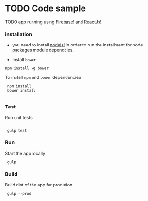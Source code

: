 # TODO Code sample

TODO app running using [Firebase!](http://firebase.com) and [ReactJs!](https://facebook.github.io/react/)


### installation

- you need to install [nodejs!](https://nodejs.org/en/) in order to run the installment for node packages module dependcies.

- Install `bower`

```
npm install -g bower

```

To install `npm` and `bower` dependencies

```
 npm install
 bower install
 
```


### Test 
Run unit tests 


``` 

 gulp test

```


### Run
Start the app locally 
```
 gulp

```
 
 

### Build
Build dist of the app for prodution
```
 gulp --prod

```
 
  